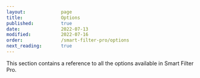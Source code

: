```yaml
---
layout:             page
title:              Options
published:          true
date:               2022-07-13
modified:           2022-07-16
order:              /smart-filter-pro/options
next_reading:       true
---
```


This section contains a reference to all the options available in Smart Filter Pro.